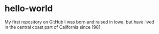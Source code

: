 # hello-world
My first repository on GitHub
I was born and raised in Iowa, but have lived in the central coast part of California since 1981.

